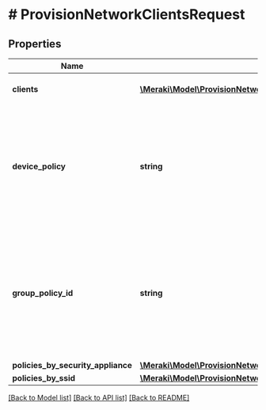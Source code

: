 # # ProvisionNetworkClientsRequest

## Properties

Name | Type | Description | Notes
------------ | ------------- | ------------- | -------------
**clients** | [**\Meraki\Model\ProvisionNetworkClientsRequestClientsInner[]**](ProvisionNetworkClientsRequestClientsInner.md) | The array of clients to provision |
**device_policy** | **string** | The policy to apply to the specified client. Can be &#39;Group policy&#39;, &#39;Allowed&#39;, &#39;Blocked&#39;, &#39;Per connection&#39; or &#39;Normal&#39;. Required. |
**group_policy_id** | **string** | The ID of the desired group policy to apply to the client. Required if &#39;devicePolicy&#39; is set to \&quot;Group policy\&quot;. Otherwise this is ignored. | [optional]
**policies_by_security_appliance** | [**\Meraki\Model\ProvisionNetworkClientsRequestPoliciesBySecurityAppliance**](ProvisionNetworkClientsRequestPoliciesBySecurityAppliance.md) |  | [optional]
**policies_by_ssid** | [**\Meraki\Model\ProvisionNetworkClientsRequestPoliciesBySsid**](ProvisionNetworkClientsRequestPoliciesBySsid.md) |  | [optional]

[[Back to Model list]](../../README.md#models) [[Back to API list]](../../README.md#endpoints) [[Back to README]](../../README.md)
